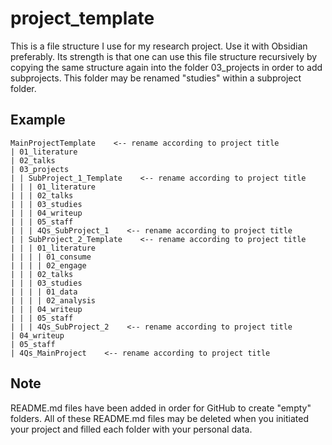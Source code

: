 # project_template
This is a file structure I use for my research project. Use it with Obsidian preferably. Its strength is that one can use this file structure recursively by copying the same structure again into the folder 03_projects in order to add subprojects. This folder may be renamed "studies" within a subproject folder.

## Example

```
MainProjectTemplate    <-- rename according to project title
| 01_literature
| 02_talks
| 03_projects
| | SubProject_1_Template    <-- rename according to project title
| | | 01_literature
| | | 02_talks
| | | 03_studies
| | | 04_writeup
| | | 05_staff
| | | 4Qs_SubProject_1    <-- rename according to project title
| | SubProject_2_Template    <-- rename according to project title
| | | 01_literature
| | | | 01_consume
| | | | 02_engage
| | | 02_talks
| | | 03_studies
| | | | 01_data
| | | | 02_analysis
| | | 04_writeup
| | | 05_staff
| | | 4Qs_SubProject_2    <-- rename according to project title
| 04_writeup
| 05_staff
| 4Qs_MainProject    <-- rename according to project title
```
## Note
README.md files have been added in order for GitHub to create "empty" folders. All of these README.md files may be deleted when you initiated your project and filled each folder with your personal data.
